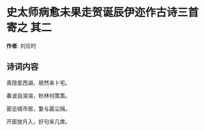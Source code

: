 # 史太师病愈未果走贺诞辰伊迩作古诗三首寄之  其二

**作者**: 刘应时

## 诗词内容

真隠爱西湖，居然来卜宅。

春波自溶溶，秋林何策策。

密迩城市居，夐与嚣尘隔。

开窗放月入，好句来几席。

